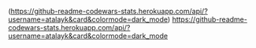 
(https://github-readme-codewars-stats.herokuapp.com/api/?username=atalayk&card&colormode=dark_mode)
https://github-readme-codewars-stats.herokuapp.com/api/?username=atalayk&card&colormode=dark_mode
